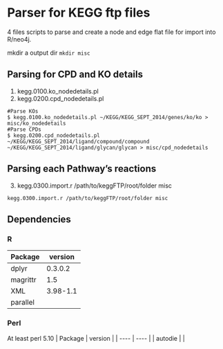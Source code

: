 Parser for KEGG ftp files
====

4 files scripts to parse and create a node and edge flat file for import into R/neo4j.

mkdir a output dir
`mkdir misc`

## Parsing for CPD and KO details
1. kegg.0100.ko_nodedetails.pl 
2. kegg.0200.cpd_nodedetails.pl 


```
#Parse KOs
$ kegg.0100.ko_nodedetails.pl ~/KEGG/KEGG_SEPT_2014/genes/ko/ko > misc/ko_nodedetails
#Parse CPDs
$ kegg.0200.cpd_nodedetails.pl ~/KEGG/KEGG_SEPT_2014/ligand/compound/compound ~/KEGG/KEGG_SEPT_2014/ligand/glycan/glycan > misc/cpd_nodedetails
```

## Parsing each Pathway’s reactions
3. kegg.0300.import.r /path/to/keggFTP/root/folder misc

```
kegg.0300.import.r /path/to/keggFTP/root/folder misc
```

## Dependencies

### R

| Package  | version  |
| ----     | ----     |
| dplyr    | 0.3.0.2  |
| magrittr | 1.5      |
| XML      | 3.98-1.1 |
| parallel |          |

### Perl

At least perl 5.10
| Package | version |
| ----    | ----    |
| autodie |         |
